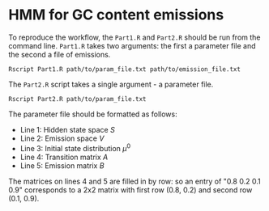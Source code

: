 # HMM for GC content emissions

To reproduce the workflow, the `Part1.R` and `Part2.R` should be run from the command line. `Part1.R` takes two arguments: the first a parameter file and the second a file of emissions.

```
Rscript Part1.R path/to/param_file.txt path/to/emission_file.txt
```

The `Part2.R` script takes a single argument - a parameter file.

```
Rscript Part2.R path/to/param_file.txt 
```

The parameter file should be formatted as follows:
- Line 1: Hidden state space $S$
- Line 2: Emission space $V$
- Line 3: Initial state distribution $\mu^0$
- Line 4: Transition matrix $A$
- Line 5: Emission matrix $B$

The matrices on lines 4 and 5 are filled in by row: so an entry of "0.8 0.2 0.1 0.9" corresponds to a 2x2 matrix with first row (0.8, 0.2) and second row (0.1, 0.9).
